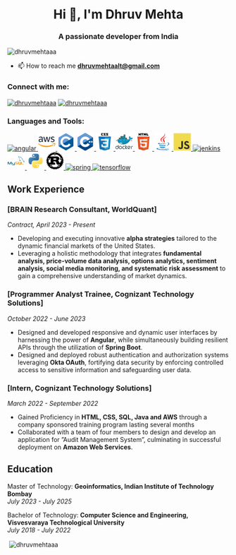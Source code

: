 <h1 align="center">Hi 👋, I'm Dhruv Mehta</h1>
<h3 align="center">A passionate developer from India</h3>

<p align="left"> <img src="https://komarev.com/ghpvc/?username=dhruvmehtaaa&label=Profile%20views&color=0e75b6&style=flat" alt="dhruvmehtaaa" /> </p>

- 📫 How to reach me **dhruvmehtaalt@gmail.com**

<h3 align="left">Connect with me:</h3>
<p align="left">
<a href="https://linkedin.com/in/dhruvmehtaaa" target="blank"><img align="center" src="https://raw.githubusercontent.com/rahuldkjain/github-profile-readme-generator/master/src/images/icons/Social/linked-in-alt.svg" alt="dhruvmehtaaa" height="30" width="40" /></a>
<a href="https://www.leetcode.com/dhruvmehtaaa" target="blank"><img align="center" src="https://raw.githubusercontent.com/rahuldkjain/github-profile-readme-generator/master/src/images/icons/Social/leet-code.svg" alt="dhruvmehtaaa" height="30" width="40" /></a>
</p>

<h3 align="left">Languages and Tools:</h3>
<p align="left"> <a href="https://angular.io" target="_blank" rel="noreferrer"> <img src="https://angular.io/assets/images/logos/angular/angular.svg" alt="angular" width="40" height="40"/> </a> <a href="https://aws.amazon.com" target="_blank" rel="noreferrer"> <img src="https://raw.githubusercontent.com/devicons/devicon/master/icons/amazonwebservices/amazonwebservices-original-wordmark.svg" alt="aws" width="40" height="40"/> </a> <a href="https://www.cprogramming.com/" target="_blank" rel="noreferrer"> <img src="https://raw.githubusercontent.com/devicons/devicon/master/icons/c/c-original.svg" alt="c" width="40" height="40"/> </a> <a href="https://www.w3schools.com/cpp/" target="_blank" rel="noreferrer"> <img src="https://raw.githubusercontent.com/devicons/devicon/master/icons/cplusplus/cplusplus-original.svg" alt="cplusplus" width="40" height="40"/> </a> <a href="https://www.w3schools.com/css/" target="_blank" rel="noreferrer"> <img src="https://raw.githubusercontent.com/devicons/devicon/master/icons/css3/css3-original-wordmark.svg" alt="css3" width="40" height="40"/> </a> <a href="https://www.docker.com/" target="_blank" rel="noreferrer"> <img src="https://raw.githubusercontent.com/devicons/devicon/master/icons/docker/docker-original-wordmark.svg" alt="docker" width="40" height="40"/> </a> <a href="https://www.w3.org/html/" target="_blank" rel="noreferrer"> <img src="https://raw.githubusercontent.com/devicons/devicon/master/icons/html5/html5-original-wordmark.svg" alt="html5" width="40" height="40"/> </a> <a href="https://www.java.com" target="_blank" rel="noreferrer"> <img src="https://raw.githubusercontent.com/devicons/devicon/master/icons/java/java-original.svg" alt="java" width="40" height="40"/> </a> <a href="https://developer.mozilla.org/en-US/docs/Web/JavaScript" target="_blank" rel="noreferrer"> <img src="https://raw.githubusercontent.com/devicons/devicon/master/icons/javascript/javascript-original.svg" alt="javascript" width="40" height="40"/> </a> <a href="https://www.jenkins.io" target="_blank" rel="noreferrer"> <img src="https://www.vectorlogo.zone/logos/jenkins/jenkins-icon.svg" alt="jenkins" width="40" height="40"/> </a> <a href="https://www.mysql.com/" target="_blank" rel="noreferrer"> <img src="https://raw.githubusercontent.com/devicons/devicon/master/icons/mysql/mysql-original-wordmark.svg" alt="mysql" width="40" height="40"/> </a> <a href="https://www.python.org" target="_blank" rel="noreferrer"> <img src="https://raw.githubusercontent.com/devicons/devicon/master/icons/python/python-original.svg" alt="python" width="40" height="40"/> </a> <a href="https://www.rust-lang.org" target="_blank" rel="noreferrer"> <img src="https://raw.githubusercontent.com/devicons/devicon/master/icons/rust/rust-plain.svg" alt="rust" width="40" height="40"/> </a> <a href="https://spring.io/" target="_blank" rel="noreferrer"> <img src="https://www.vectorlogo.zone/logos/springio/springio-icon.svg" alt="spring" width="40" height="40"/> </a> <a href="https://www.tensorflow.org" target="_blank" rel="noreferrer"> <img src="https://www.vectorlogo.zone/logos/tensorflow/tensorflow-icon.svg" alt="tensorflow" width="40" height="40"/> </a> </p>

## Work Experience

### [BRAIN Research Consultant, WorldQuant]

_Contract, April 2023 - Present_

- Developing and executing innovative **alpha strategies** tailored to the dynamic financial markets of the United States.
- Leveraging a holistic methodology that integrates **fundamental analysis, price-volume data analysis, options
analytics, sentiment analysis, social media monitoring, and systematic risk assessment** to gain a
comprehensive understanding of market dynamics.

### [Programmer Analyst Trainee, Cognizant Technology Solutions]

_October 2022 - June 2023_

- Designed and developed responsive and dynamic user interfaces by harnessing the power of **Angular**, while
simultaneously building resilient APIs through the utilization of **Spring Boot**.
- Designed and deployed robust authentication and authorization systems leveraging **Okta OAuth**, fortifying data
security by enforcing controlled access to sensitive information and safeguarding user data.

### [Intern, Cognizant Technology Solutions]

_March 2022 - September 2022_

- Gained Proficiency in **HTML, CSS, SQL, Java and AWS** through a company sponsored training program lasting
several months
- Collaborated with a team of four members to design and develop an application for ”Audit Management System”,
culminating in successful deployment on **Amazon Web Services**.

## Education

Master of Technology: **Geoinformatics, Indian Institute of Technology Bombay**  
_July 2023 - July 2025_

Bachelor of Technology: **Computer Science and Engineering, Visvesvaraya Technological University**  
_July 2018 - July 2022_


<p>&nbsp;<img align="center" src="https://github-readme-stats.vercel.app/api?username=dhruvmehtaaa&show_icons=true&locale=en" alt="dhruvmehtaaa" /></p>
